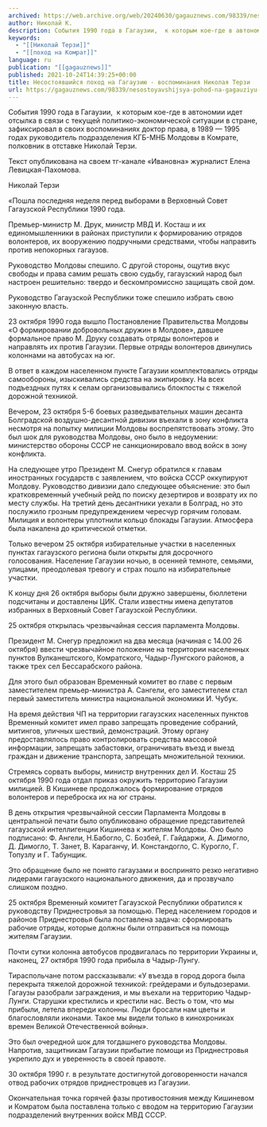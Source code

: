 ```yaml
---
archived: https://web.archive.org/web/20240630/gagauznews.com/98339/nesostoyavshijsya-pohod-na-gagauziyu-vospominaniya-nikolaya-terzi.html
author: Николай К.
description: События 1990 года в Гагаузии,  к которым кое-где в автономии идет отсылка в связи с текущей политико-экономической ситуации в стране, зафиксировал в своих воспоминаниях доктор права, в 1989 — 1995 годах руководитель подразделения КГБ-МНБ Молдовы в Комрате, полковник в отставке Николай Терзи. Текст опубликована на своем тг-канале «Ивановна» журналист Елена Левицкая-Пахомова. «Пошла последняя неделя перед выборами в Верховный Совет Гагаузской Республики 1990 года. Премьер-министр М. Друк, министр МВД И. Косташ и их единомышленники в районах приступили к формированию отрядов волонтеров, их вооружению подручными средствами, чтобы направить против непокорных гагаузов. Руководство Молдовы спешило. С другой стороны, ощутив вкус свободы и права […]
keywords:
  - "[[Николай Терзи]]"
  - "[[поход на Комрат]]"
language: ru
publication: "[[gagauznews]]"
published: 2021-10-24T14:39:25+00:00
title: Несостоявшийся поход на Гагаузию - воспоминания Николая Терзи
url: https://gagauznews.com/98339/nesostoyavshijsya-pohod-na-gagauziyu-vospominaniya-nikolaya-terzi.html
---
```


События 1990 года в Гагаузии,  к которым кое-где в автономии идет отсылка в связи с текущей политико-экономической ситуации в стране, зафиксировал в своих воспоминаниях доктор права, в 1989 — 1995 годах руководитель подразделения КГБ-МНБ Молдовы в Комрате, полковник в отставке Николай Терзи.

Текст опубликована на своем тг-канале «Ивановна» журналист Елена Левицкая-Пахомова.

Николай Терзи

«Пошла последняя неделя перед выборами в Верховный Совет Гагаузской Республики 1990 года.

Премьер-министр М. Друк, министр МВД И. Косташ и их единомышленники в районах приступили к формированию отрядов волонтеров, их вооружению подручными средствами, чтобы направить против непокорных гагаузов.

Руководство Молдовы спешило. С другой стороны, ощутив вкус свободы и права самим решать свою судьбу, гагаузский народ был настроен решительно: твердо и бескомпромиссно защищать свой дом.

Руководство Гагаузской Республики тоже спешило избрать свою законную власть.

23 октября 1990 года вышло Постановление Правительства Молдовы «О формировании добровольных дружин в Молдове», давшее формальное право М. Друку создавать отряды волонтеров и направлять их против Гагаузии. Первые отряды волонтеров двинулись колоннами на автобусах на юг.

В ответ в каждом населенном пункте Гагаузии комплектовались отряды самообороны, изыскивались средства на экипировку. На всех подъездных путях к селам организовывались блокпосты с тяжелой дорожной техникой.

Вечером, 23 октября 5-6 боевых разведывательных машин десанта Болградской воздушно-десантной дивизии въехали в зону конфликта несмотря на попытку милиции Молдовы воспрепятствовать этому. Это был шок для руководства Молдовы, оно было в недоумении: министерство обороны СССР не санкционировало ввод войск в зону конфликта.

На следующее утро Президент М. Снегур обратился к главам иностранных государств с заявлением, что войска СССР оккупируют Молдову. Руководство дивизии дало следующее объяснение: это был кратковременный учебный рейд по поиску дезертиров и возврату их по месту службы. На третий день десантники уехали в Болград, но это послужило грозным предупреждением чересчур горячим головам. Милиция и волонтеры уплотнили кольцо блокады Гагаузии. Атмосфера была накалена до критической отметки.

Только вечером 25 октября избирательные участки в населенных пунктах гагаузского региона были открыты для досрочного голосования. Население Гагаузии ночью, в осенней темноте, семьями, улицами, преодолевая тревогу и страх пошло на избирательные участки.

К концу дня 26 октября выборы были дружно завершены, бюллетени подсчитаны и доставлены ЦИК. Стали известны имена депутатов избранных в Верховный Совет Гагаузской Республики.

25 октября открылась чрезвычайная сессия парламента Молдовы.

Президент М. Снегур предложил на два месяца (начиная с 14.00 26 октября) ввести чрезвычайное положение на территории населенных пунктов Вулканештского, Комратского, Чадыр-Лунгского районов, а также трех сел Бессарабского района.

Для этого был образован Временный комитет во главе с первым заместителем премьер-министра А. Сангели, его заместителем стал первый заместитель министра национальной экономики И. Чубук.

На время действия ЧП на территории гагаузских населенных пунктов Временный комитет имел право запрещать проведение собраний, митингов, уличных шествий, демонстраций. Этому органу предоставлялось право контролировать средства массовой информации, запрещать забастовки, ограничивать въезд и выезд граждан и движение транспорта, запрещать множительной техники.

Стремясь сорвать выборы, министр внутренних дел И. Косташ 25 октября 1990 года отдал приказ окружить территорию Гагаузии милицией. В Кишиневе продолжалось формирование отрядов волонтеров и переброска их на юг страны.

В день открытия чрезвычайной сессии Парламента Молдовы в центральной печати было опубликовано обращение представителей гагаузской интеллигенции Кишинева к жителям Молдовы. Оно было подписано: Ф. Ангели, Н.Бабогло, С. Бозбей, Г. Гайдаржи, А. Димогло, Д. Димогло, Т. Занет, В. Караганчу, И. Констандогло, С. Курогло, Г. Топузлу и Г. Табунщик.

Это обращение было не понято гагаузами и воспринято резко негативно лидерами гагаузского национального движения, да и прозвучало слишком поздно.

25 октября Временный комитет Гагаузской Республики обратился к руководству Приднестровья за помощью. Перед населением городов и районов Приднестровья была поставлена задача: сформировать рабочие отряды, которые должны были отправиться на помощь жителям Гагаузии.

Почти сутки колонна автобусов продвигалась по территории Украины и, наконец, 27 октября 1990 года прибыла в Чадыр-Лунгу.

Тираспольчане потом рассказывали: «У въезда в город дорога была перекрыта тяжелой дорожной техникой: грейдерами и бульдозерами. Гагаузы разобрали заграждения, и мы въехали на территорию Чадыр-Лунги. Старушки крестились и крестили нас. Весть о том, что мы прибыли, летела впереди колонны. Люди бросали нам цветы и благословляли иконами. Такое мы видели только в кинохрониках времен Великой Отечественной войны».

Это был очередной шок для тогдашнего руководства Молдовы. Напротив, защитникам Гагаузии прибытие помощи из Приднестровья укрепило дух и уверенность в своей правоте.

30 октября 1990 г. в результате достигнутой договоренности начался отвод рабочих отрядов приднестровцев из Гагаузии.

Окончательная точка горячей фазы противостояния между Кишиневом и Комратом была поставлена только с вводом на территорию Гагаузии подразделений внутренних войск МВД СССР.